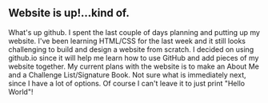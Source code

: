 ## Website is up!...kind of.

What's up github. I spent the last couple of days planning and putting up my website. I've been learning HTML/CSS for the last week and it still looks challenging to build and design a website from scratch.
I decided on using github.io since it will help me learn how to use GitHub and add pieces of my website together. My current plans with the website is to make an About Me and a Challenge List/Signature Book. Not sure what is immediately next, since I have a lot of options. Of course I can't leave it to just print "Hello World"!
